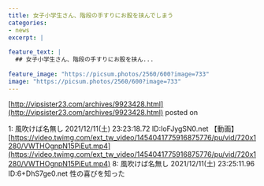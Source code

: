 ```yaml
---
title: 女子小学生さん、階段の手すりにお股を挟んでしまう
categories:
- news
excerpt: |
  
feature_text: |
  ## 女子小学生さん、階段の手すりにお股を挟ん...
  
feature_image: "https://picsum.photos/2560/600?image=733"
image: "https://picsum.photos/2560/600?image=733"
---
```


[http://vipsister23.com/archives/9923428.html](http://vipsister23.com/archives/9923428.html)
posted on 

<!--more-->

1: 風吹けば名無し 2021/12/11(土) 23:23:18.72 ID:IoFJygSN0.net 【動画】[https://video.twimg.com/ext_tw_video/1454041775916875776/pu/vid/720x1280/VWTHOgnpN15PiEut.mp4](https://video.twimg.com/ext_tw_video/1454041775916875776/pu/vid/720x1280/VWTHOgnpN15PiEut.mp4) 8: 風吹けば名無し 2021/12/11(土) 23:25:11.96 ID:6+DhS7ge0.net 性の喜びを知った
